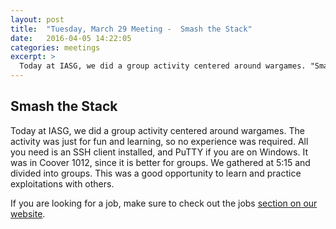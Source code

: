 ```yaml
---
layout: post
title:  "Tuesday, March 29 Meeting -  Smash the Stack"
date:   2016-04-05 14:22:05
categories: meetings
excerpt: >
  Today at IASG, we did a group activity centered around wargames. "Smash the stack"
---
```

Smash the Stack
-------------------
Today at IASG, we did a group activity centered around wargames. The activity was just for fun and learning, so no experience was required. All you need is an SSH client installed, and PuTTY if you are on Windows. It was in Coover 1012, since it is better for groups. We gathered at 5:15 and divided into groups. This was a good opportunity to learn and practice exploitations with others.

If you are looking for a job, make sure to check out the jobs [section on our website](http://iasg.iac.iastate.edu/jobs.html).

